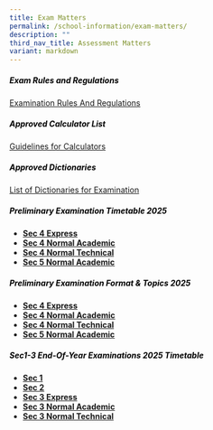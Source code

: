 ```yaml
---
title: Exam Matters
permalink: /school-information/exam-matters/
description: ""
third_nav_title: Assessment Matters
variant: markdown
---
```

<h5 style="color:black">Exam Rules and Regulations</h5>

[Examination Rules And Regulations](/files/examination%20rules%20and%20regulations%202023.pdf)

<h5 style="color:black">Approved Calculator List</h5>

[Guidelines for Calculators](https://www.seab.gov.sg/)

<h5 style="color:black">Approved Dictionaries</h5>

[List of Dictionaries for Examination](https://www.seab.gov.sg/)

<h5 style="color:black">Preliminary Examination Timetable 2025
</h5>

*   **[Sec 4 Express](/files/4E_Prelim_TT_2025_final_v2.pdf)**
*   **[Sec 4 Normal Academic](/files/4NA_TT_25V2.pdf)**
*   **[Sec 4 Normal Technical](/files/4NT_TT_25V2.pdf)**
*   **[Sec 5 Normal Academic](/files/5NA_Prelim_TT_2025_final_v2.pdf)**



<h5 style="color:black">Preliminary Examination  Format &amp; Topics 2025</h5>

*   **[Sec 4 Express](/files/Prelim_Format___Topics_2025_4exp.pdf)**
*   **[Sec 4 Normal Academic](/files/4NA_Prelim_Format___Topics_2025.pdf)**
*   **[Sec 4 Normal Technical](/files/4NT_Prelim_Format___Topics_2025.pdf)**
*   **[Sec 5 Normal Academic](/files/Prelim_Format___Topics_2025_5na.pdf)**


<h5 style="color:black">Sec1-3 End-Of-Year Examinations 2025 Timetable
</h5>

*   **[Sec 1](/files/Sec1_EYE25_TT.pdf)**
*   **[Sec 2](/files/Sec2_EYE25_TT.pdf)**
*   **[Sec 3 Express](/files/3EXP_EYE25_TT.pdf)**
*   **[Sec 3 Normal Academic](/files/3NA_EYE25_TT.pdf)**
*   **[Sec 3 Normal Technical](/files/3NT_EYE25_TT.pdf)**